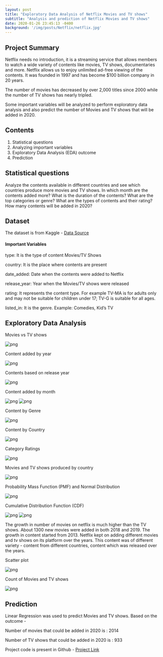 ```yaml
---
layout: post
title: "Exploratory Data Analysis of Netflix Movies and TV shows"
subtitle: "Analysis and prediction of Netflix Movies and TV shows"
date: 2020-01-26 23:45:13 -0400
background: '/img/posts/Netflix/netflix.jpg'
---
```


## Project Summary
Netflix needs no introduction, it is a streaming service that allows members to watch a wide variety of contents like movies, TV shows, documentaries and more. Netflix allows us to enjoy unlimited ad-free viewing of the contents. It was founded in 1997 and has become $100 billion company in 20 years.

The number of movies has decreased by over 2,000 titles since 2000 while the number of TV shows has nearly tripled.

Some important variables will be analyzed to perform exploratory data analysis and also predict the number of Movies and TV shows that will be added in 2020.

## Contents
1. Statistical questions
2. Analyzing important variables
3. Exploratory Data Analysis (EDA) outcome
4. Prediction

## Statistical questions 
Analyze the contents available in different countries and see which countries produce more movies and TV shows.
In which month are the contents added more?
What is the duration of the contents?
What are the top categories or genre?
What are the types of contents and their rating?
How many contents will be added in 2020?

## Dataset
The dataset is from Kaggle - [Data Source](https://www.kaggle.com/shivamb/netflix-shows)

#### Important Variables
type: It is the type of content Movies/TV Shows

country: It is the place where contents are present

date_added: Date when the contents were added to Netflix

release_year: Year when the Movies/TV shows were released

rating: It represents the content type. For example TV-MA is for adults only and may not be suitable for children under 17; TV-G is suitable for all ages.

listed_in: It is the genre. Example: Comedies, Kid’s TV

## Exploratory Data Analysis
Movies vs TV shows

    
![png](/img/posts/Netflix/output_7_0.png)
    



Content added by year


    
![png](/img/posts/Netflix/output_8_0.png)
    



Contents based on release year


    
![png](/img/posts/Netflix/output_9_0.png)
    



Content added by month


    
![png](/img/posts/Netflix/output_10_0.png) ![png](/img/posts/Netflix/output_11_0.png)
    


    



Content by Genre


    
![png](/img/posts/Netflix/output_12_0.png)
    

Content by Country



    
![png](/img/posts/Netflix/output_13_0.png)
    



Category Ratings


    
![png](/img/posts/Netflix/output_14_0.png)
    



Movies and TV shows produced by country


    
![png](/img/posts/Netflix/output_15_0.png)
    


Probability Mass Function (PMF) and Normal Distribution 


    
![png](/img/posts/Netflix/output_18_0.png)
    



Cumulative Distribution Function (CDF)


    
![png](/img/posts/Netflix/output_19_0.png) ![png](/img/posts/Netflix/output_21_0.png)
        


The growth in number of movies on netflix is much higher than the TV shows. About 1300 new movies were added in both 2018 and 2019. The growth in content started from 2013. Netflix kept on adding different movies and tv shows on its platform over the years. This content was of different variety - content from different countries, content which was released over the years.


Scatter plot


    
![png](/img/posts/Netflix/output_26_0.png)
    

Count of Movies and TV shows

![png](/img/posts/Netflix/output_34_0.png)

## Prediction
Linear Regression was used to predict Movies and TV shows. Based on the outcome - 

Number of movies that could be added in 2020 is :  2014

Number of TV shows that could be added in 2020 is :  933

Project code is present in Github - [Project Link](https://github.com/santosh0924/Exploratory-Data-Analysis-of-Netflix-movies-and-TV-shows)
    

    


